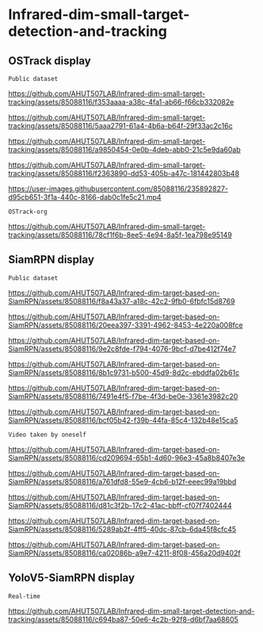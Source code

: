 # Infrared-dim-small-target-detection-and-tracking

## OSTrack display
```
Public dataset
```
https://github.com/AHUT507LAB/Infrared-dim-small-target-tracking/assets/85088116/f353aaaa-a38c-4fa1-ab66-f66cb332082e

https://github.com/AHUT507LAB/Infrared-dim-small-target-tracking/assets/85088116/5aaa2791-61a4-4b6a-b64f-29f33ac2c16c

https://github.com/AHUT507LAB/Infrared-dim-small-target-tracking/assets/85088116/a9850454-0e0b-4deb-abb0-21c5e9da60ab

https://github.com/AHUT507LAB/Infrared-dim-small-target-tracking/assets/85088116/f2363890-dd53-405b-a47c-181442803b48

https://user-images.githubusercontent.com/85088116/235892827-d95cb651-3f1a-440c-8166-dab0c1fe5c21.mp4
```
OSTrack-org
```
https://github.com/AHUT507LAB/Infrared-dim-small-target-tracking/assets/85088116/78cf1f6b-8ee5-4e94-8a5f-1ea798e95149

## SiamRPN display
```
Public dataset
```
https://github.com/AHUT507LAB/Infrared-dim-target-based-on-SiamRPN/assets/85088116/f8a43a37-a18c-42c2-9fb0-6fbfc15d8769

https://github.com/AHUT507LAB/Infrared-dim-target-based-on-SiamRPN/assets/85088116/20eea397-3391-4962-8453-4e220a008fce

https://github.com/AHUT507LAB/Infrared-dim-target-based-on-SiamRPN/assets/85088116/9e2c8fde-f794-4076-9bcf-d7be412f74e7

https://github.com/AHUT507LAB/Infrared-dim-target-based-on-SiamRPN/assets/85088116/8b1c9731-b500-45d9-8d2c-ebddfa02b61c

https://github.com/AHUT507LAB/Infrared-dim-target-based-on-SiamRPN/assets/85088116/7491e4f5-f7be-4f3d-be0e-3361e3982c20

https://github.com/AHUT507LAB/Infrared-dim-target-based-on-SiamRPN/assets/85088116/bcf05b42-f39b-44fa-85c4-132b48e15ca5
```
Video taken by oneself
```
https://github.com/AHUT507LAB/Infrared-dim-target-based-on-SiamRPN/assets/85088116/cd209694-65b1-4d60-96e3-45a8b8407e3e

https://github.com/AHUT507LAB/Infrared-dim-target-based-on-SiamRPN/assets/85088116/a761dfd8-55e9-4cb6-b12f-eeec99a19bbd

https://github.com/AHUT507LAB/Infrared-dim-target-based-on-SiamRPN/assets/85088116/d81c3f2b-17c2-41ac-bbff-cf07f7402444

https://github.com/AHUT507LAB/Infrared-dim-target-based-on-SiamRPN/assets/85088116/5289ab2f-4ff5-40dc-87cb-6da45f8cfc45

https://github.com/AHUT507LAB/Infrared-dim-target-based-on-SiamRPN/assets/85088116/ca02086b-a9e7-4211-8f08-456a20d9402f

## YoloV5-SiamRPN display
```
Real-time
```
https://github.com/AHUT507LAB/Infrared-dim-small-target-detection-and-tracking/assets/85088116/c694ba87-50e6-4c2b-92f8-d6bf7aa68605

